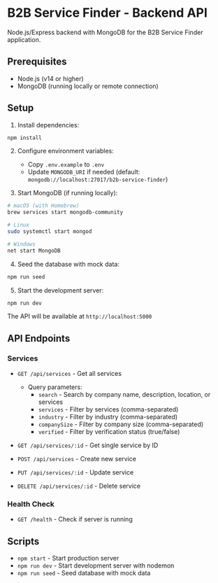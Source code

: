 # B2B Service Finder - Backend API

Node.js/Express backend with MongoDB for the B2B Service Finder application.

## Prerequisites

- Node.js (v14 or higher)
- MongoDB (running locally or remote connection)

## Setup

1. Install dependencies:
```bash
npm install
```

2. Configure environment variables:
   - Copy `.env.example` to `.env`
   - Update `MONGODB_URI` if needed (default: `mongodb://localhost:27017/b2b-service-finder`)

3. Start MongoDB (if running locally):
```bash
# macOS (with Homebrew)
brew services start mongodb-community

# Linux
sudo systemctl start mongod

# Windows
net start MongoDB
```

4. Seed the database with mock data:
```bash
npm run seed
```

5. Start the development server:
```bash
npm run dev
```

The API will be available at `http://localhost:5000`

## API Endpoints

### Services

- `GET /api/services` - Get all services
  - Query parameters:
    - `search` - Search by company name, description, location, or services
    - `services` - Filter by services (comma-separated)
    - `industry` - Filter by industry (comma-separated)
    - `companySize` - Filter by company size (comma-separated)
    - `verified` - Filter by verification status (true/false)

- `GET /api/services/:id` - Get single service by ID
- `POST /api/services` - Create new service
- `PUT /api/services/:id` - Update service
- `DELETE /api/services/:id` - Delete service

### Health Check

- `GET /health` - Check if server is running

## Scripts

- `npm start` - Start production server
- `npm run dev` - Start development server with nodemon
- `npm run seed` - Seed database with mock data
